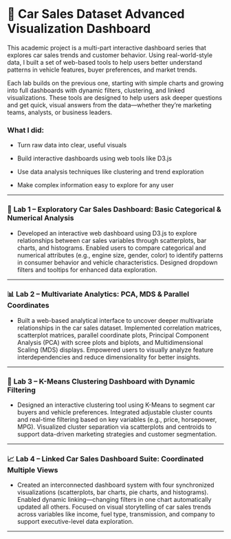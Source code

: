 # 🚖  Car Sales Dataset Advanced Visualization Dashboard

This academic project is a multi-part interactive dashboard series that explores car sales trends and customer behavior. Using real-world-style data, I built a set of web-based tools to help users better understand patterns in vehicle features, buyer preferences, and market trends.

Each lab builds on the previous one, starting with simple charts and growing into full dashboards with dynamic filters, clustering, and linked visualizations. These tools are designed to help users ask deeper questions and get quick, visual answers from the data—whether they’re marketing teams, analysts, or business leaders.

### What I did: 
- Turn raw data into clear, useful visuals

- Build interactive dashboards using web tools like D3.js

- Use data analysis techniques like clustering and trend exploration

- Make complex information easy to explore for any user

---


### 🚗 **Lab 1 – Exploratory Car Sales Dashboard: Basic Categorical & Numerical Analysis**

- Developed an interactive web dashboard using D3.js to explore relationships between car sales variables through scatterplots, bar charts, and histograms. Enabled users to compare categorical and numerical attributes (e.g., engine size, gender, color) to identify patterns in consumer behavior and vehicle characteristics. Designed dropdown filters and tooltips for enhanced data exploration.

---

### 📊 **Lab 2 – Multivariate Analytics: PCA, MDS & Parallel Coordinates**

- Built a web-based analytical interface to uncover deeper multivariate relationships in the car sales dataset. Implemented correlation matrices, scatterplot matrices, parallel coordinate plots, Principal Component Analysis (PCA) with scree plots and biplots, and Multidimensional Scaling (MDS) displays. Empowered users to visually analyze feature interdependencies and reduce dimensionality for better insights.

---

### 📌 **Lab 3 – K-Means Clustering Dashboard with Dynamic Filtering**

- Designed an interactive clustering tool using K-Means to segment car buyers and vehicle preferences. Integrated adjustable cluster counts and real-time filtering based on key variables (e.g., price, horsepower, MPG). Visualized cluster separation via scatterplots and centroids to support data-driven marketing strategies and customer segmentation.

---

### 📈 **Lab 4 – Linked Car Sales Dashboard Suite: Coordinated Multiple Views**

-  Created an interconnected dashboard system with four synchronized visualizations (scatterplots, bar charts, pie charts, and histograms). Enabled dynamic linking—changing filters in one chart automatically updated all others. Focused on visual storytelling of car sales trends across variables like income, fuel type, transmission, and company to support executive-level data exploration.

---

